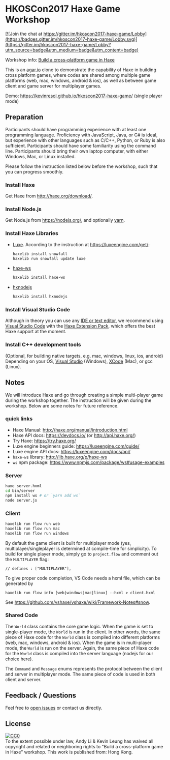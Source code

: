 # HKOSCon2017 Haxe Game Workshop

[![Join the chat at https://gitter.im/hkoscon2017-haxe-game/Lobby](https://badges.gitter.im/hkoscon2017-haxe-game/Lobby.svg)](https://gitter.im/hkoscon2017-haxe-game/Lobby?utm_source=badge&utm_medium=badge&utm_content=badge)

Workshop info: [Build a cross-platform game in Haxe](https://hkoscon.org/2017/topics/build-a-cross-platform-game-in-haxe/)

This is an [agar.io](https://agar.io/) clone to demonstrate the capability of Haxe in building cross platform games,
where codes are shared among multiple game platforms (web, mac, windows, android & ios),
as well as between game client and game server for multiplayer games.

Demo: https://kevinresol.github.io/hkoscon2017-haxe-game/ (single player mode)

## Preparation

Participants should have programming experience with at least one programming language. Proficiency with JavaScript, Java, or C# is ideal, but experience with other languages such as C/C++, Python, or Ruby is also sufficient. Participants should have some familiarity using the command line. Participants should bring their own laptop computer, with either Windows, Mac, or Linux installed.

Please follow the instruction listed below before the workshop, such that you can progress smoothly.

### Install Haxe

Get Haxe from http://haxe.org/download/.

### Install Node.js

Get Node.js from https://nodejs.org/, and optionally [yarn](https://yarnpkg.com/).

### Install Haxe Libraries

 * [Luxe](https://luxeengine.com). According to the instruction at https://luxeengine.com/get/:

   ```bash
   haxelib install snowfall
   haxelib run snowfall update luxe
   ```

 * [haxe-ws](https://github.com/soywiz/haxe-ws)

   ```bash
   haxelib install haxe-ws
   ```

 * [hxnodejs](https://github.com/HaxeFoundation/hxnodejs)

   ```bash
   haxelib install hxnodejs
   ```


### Install Visual Studio Code

Although in theory you can use any [IDE or text editor](https://haxe.org/documentation/introduction/editors-and-ides.html), we recommend using [Visual Studio Code](https://code.visualstudio.com/) with the [Haxe Extension Pack](https://marketplace.visualstudio.com/items?itemName=vshaxe.haxe-extension-pack), which offers the best Haxe support at the moment.

### Install C++ development tools

(Optional, for building native targets, e.g. mac, windows, linux, ios, android)
Depending on your OS, [Visual Studio](https://www.visualstudio.com/) (Windows), [XCode](https://developer.apple.com/xcode/) (Mac), or gcc (Linux).

## Notes

We will introduce Haxe and go through creating a simple multi-player game during the workshop together. The instruction will be given during the workshop. Below are some notes for future reference.

### quick links

 * Haxe Manual: http://haxe.org/manual/introduction.html
 * Haxe API docs: https://devdocs.io/ (or http://api.haxe.org/)
 * Try Haxe: https://try.haxe.org/
 * Luxe engine beginners guide: https://luxeengine.com/guide/
 * Luxe engine API docs: https://luxeengine.com/docs/api/
 * `haxe-ws` library: http://lib.haxe.org/p/haxe-ws
 * `ws` npm package: https://www.npmjs.com/package/ws#usage-examples

### Server

```bash
haxe server.hxml
cd bin/server
npm install ws # or `yarn add ws`
node server.js
```

### Client

```bash
haxelib run flow run web
haxelib run flow run mac
haxelib run flow run windows
```

By default the game client is built for multiplayer mode (yes, multiplayer/singleplayer is determined at compile-time for simplicity).
To build for single player mode, simply go to `project.flow` and comment out the `MULTIPLAYER` flag:

```
// defines : ["MULTIPLAYER"],
```


To give proper code completion, VS Code needs a hxml file, which can be generated by
```
haxelib run flow info [web|windows|mac|linux] --hxml > client.hxml
```
See https://github.com/vshaxe/vshaxe/wiki/Framework-Notes#snow.

### Shared Code

The `World` class contains the core game logic.
When the game is set to single-player mode, the `World` is run in the client.
In other words, the same piece of Haxe code for the `World` class is compiled into different platforms
(web, mac, windows, android & ios).
When the game is in multi-player mode, the `World` is run on the server. Again, the same piece of 
Haxe code for the `World` class is compiled into the server language (nodejs for our choice here).

The `Command` and `Message` enums represents the protocol between the client and server in multiplayer
mode. The same piece of code is used in both client and server.

## Feedback / Questions

Feel free to [open issues](https://github.com/kevinresol/hkoscon2017-haxe-game/issues) or contact us directly.

## License

<p xmlns:dct="http://purl.org/dc/terms/" xmlns:vcard="http://www.w3.org/2001/vcard-rdf/3.0#">
  <a rel="license"
     href="http://creativecommons.org/publicdomain/zero/1.0/">
    <img src="https://licensebuttons.net/p/zero/1.0/88x31.png" style="border-style: none;" alt="CC0" />
  </a>
  <br />
  To the extent possible under law,
  <span resource="[_:publisher]" rel="dct:publisher">
    <span property="dct:title">Andy Li & Kevin Leung</span></span>
  has waived all copyright and related or neighboring rights to
  <span property="dct:title">"Build a cross-platform game in Haxe" workshop</span>.
This work is published from:
<span property="vcard:Country" datatype="dct:ISO3166"
      content="HK" about="https://github.com/kevinresol/hkoscon2017-haxe-game">
  Hong Kong</span>.
</p>
